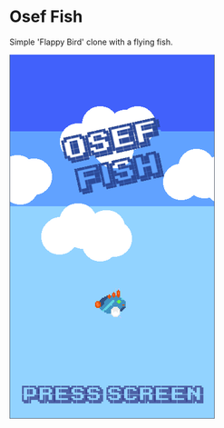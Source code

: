 # Osef Fish

Simple 'Flappy Bird' clone with a flying fish.

![screenshot](./docs/screenshot.png "Osef Fish")